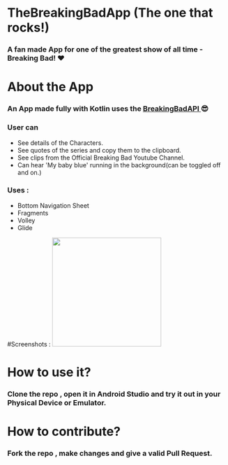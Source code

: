 # TheBreakingBadApp (The one that rocks!)
### A fan made App for one of the greatest show of all time - Breaking Bad! ❤️ 

# About the App #
### An App made fully with Kotlin uses the  [ BreakingBadAPI ]( https://breakingbadapi.com ) 😎
### User can
- See details of the Characters.
- See quotes of the series and copy them to the clipboard.
- See clips from the Official Breaking Bad Youtube Channel.
- Can hear 'My baby blue' running in the background(can be toggled off and on.)



### Uses :

- Bottom Navigation Sheet
- Fragments
- Volley
- Glide

#Screenshots :
[<img src="image.png" width="250"/>](screenshots/ss1.png)

# How to use it?
### Clone the repo , open it in Android Studio and try it out in your Physical Device or Emulator.

# How to contribute?
### Fork the repo , make changes and give a valid Pull Request.
